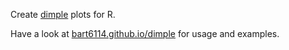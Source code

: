 Create [dimple](http://dimplejs.org) plots for R.

Have a look at [bart6114.github.io/dimple](http://bart6114.github.io/dimple) for usage and examples.
